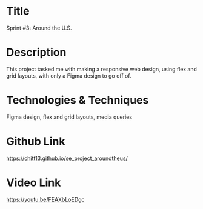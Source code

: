 # Title

Sprint #3: Around the U.S.

# Description

This project tasked me with making a responsive web design, using flex and grid layouts, with only a Figma design to go off of.

# Technologies & Techniques

Figma design, flex and grid layouts, media queries

# Github Link

https://chitt13.github.io/se_project_aroundtheus/

# Video Link

https://youtu.be/FEAXbLoEDgc
